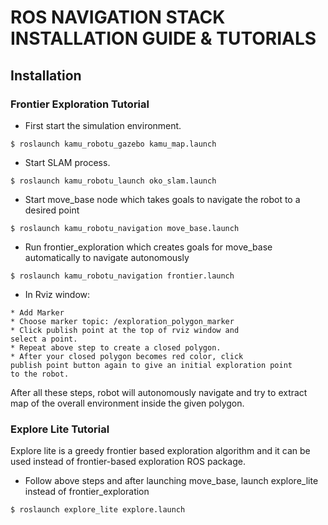 # ROS NAVIGATION STACK INSTALLATION GUIDE & TUTORIALS

## Installation

### Frontier Exploration Tutorial
* First start the simulation environment.
```
$ roslaunch kamu_robotu_gazebo kamu_map.launch
```
* Start SLAM process.
```
$ roslaunch kamu_robotu_launch oko_slam.launch
```
* Start move_base node which takes goals to navigate the robot
to a desired point
```
$ roslaunch kamu_robotu_navigation move_base.launch
```
* Run frontier_exploration which creates goals for move_base automatically to navigate autonomously
```
$ roslaunch kamu_robotu_navigation frontier.launch
```
* In Rviz window:
```
* Add Marker
* Choose marker topic: /exploration_polygon_marker
* Click publish point at the top of rviz window and 
select a point.
* Repeat above step to create a closed polygon.
* After your closed polygon becomes red color, click 
publish point button again to give an initial exploration point
to the robot.
```
After all these steps, robot will autonomously navigate and try to 
extract map of the overall environment inside the given polygon.

### Explore Lite Tutorial
Explore lite is a greedy frontier based exploration algorithm and it can be used
instead of frontier-based exploration ROS package. 
* Follow above steps and after launching move_base, launch explore_lite instead
of frontier_exploration
```
$ roslaunch explore_lite explore.launch
```


